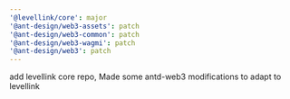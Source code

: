 ```yaml
---
'@levellink/core': major
'@ant-design/web3-assets': patch
'@ant-design/web3-common': patch
'@ant-design/web3-wagmi': patch
'@ant-design/web3': patch
---
```


add levellink core repo, Made some antd-web3 modifications to adapt to levellink
